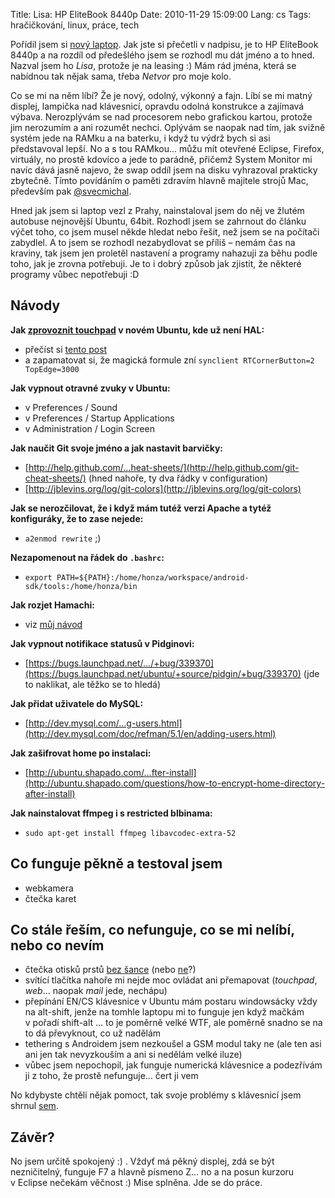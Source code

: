 Title: Lisa: HP EliteBook 8440p
Date: 2010-11-29 15:09:00
Lang: cs
Tags: hračičkování, linux, práce, tech

Pořídil jsem si [nový laptop]({filename}2010-10-25_novy-laptop.md). Jak jste si přečetli v nadpisu, je to HP EliteBook 8440p a na rozdíl od předešlého jsem se rozhodl mu dát jméno a to hned. Nazval jsem ho *Lisa*, protože je na leasing :) Mám rád jména, která se nabídnou tak nějak sama, třeba *Netvor* pro moje kolo.

Co se mi na něm líbí? Že je nový, odolný, výkonný a fajn. Líbí se mi matný displej, lampička nad klávesnicí, opravdu odolná konstrukce a zajímavá výbava. Nerozplývám se nad procesorem nebo grafickou kartou, protože jim nerozumím a ani rozumět nechci. Oplývám se naopak nad tím, jak svižně systém jede na RAMku a na baterku, i když tu výdrž bych si asi představoval lepší. No a s tou RAMkou… můžu mít otevřené Eclipse, Firefox, virtuály, no prostě kdovíco a jede to parádně, přičemž System Monitor mi navíc dává jasně najevo, že swap oddíl jsem na disku vyhrazoval prakticky zbytečně. Tímto povídáním o paměti zdravím hlavně majitele strojů Mac, především pak [@svecmichal](http://twitter.com/svecmichal).

Hned jak jsem si laptop vezl z Prahy, nainstaloval jsem do něj ve žlutém autobuse nejnovější Ubuntu, 64bit. Rozhodl jsem se zahrnout do článku výčet toho, co jsem musel někde hledat nebo řešit, než jsem se na počítači zabydlel. A to jsem se rozhodl nezabydlovat se příliš – nemám čas na kraviny, tak jsem jen proletěl nastavení a programy nahazuji za běhu podle toho, jak je zrovna potřebuji. Je to i dobrý způsob jak zjistit, že některé programy vůbec nepotřebuji :D

## Návody

**Jak [zprovoznit touchpad]({filename}2010-11-08_hamachi-na-ubuntu.md) v novém Ubuntu, kde už není HAL:**

-   přečíst si [tento post](http://newyork.ubuntuforums.org/showthread.php?t=1603683)
-   a zapamatovat si, že magická formule zní `synclient RTCornerButton=2 TopEdge=3000`

**Jak vypnout otravné zvuky v Ubuntu:**

-   v Preferences / Sound
-   v Preferences / Startup Applications
-   v Administration / Login Screen

**Jak naučit Git svoje jméno a jak nastavit barvičky:**

-   [http://help.github.com/…heat-sheets/](http://help.github.com/git-cheat-sheets/) (hned nahoře, ty dva řádky v configuration)
-   [http://jblevins.org/log/git-colors](http://jblevins.org/log/git-colors)

**Jak se nerozčilovat, že i když mám tutéž verzi Apache a tytéž konfiguráky, že to zase nejede:**

-   `a2enmod rewrite` ;)

**Nezapomenout na řádek do `.bashrc`:**

-   `export PATH=${PATH}:/home/honza/workspace/android-sdk/tools:/home/honza/bin`

**Jak rozjet Hamachi:**

-   viz [můj návod]({filename}2010-11-08_hamachi-na-ubuntu.md)

**Jak vypnout notifikace statusů v Pidginovi:**

-   [https://bugs.launchpad.net/…/+bug/339370](https://bugs.launchpad.net/ubuntu/+source/pidgin/+bug/339370) (jde to naklikat, ale těžko se to hledá)

**Jak přidat uživatele do MySQL:**

-   [http://dev.mysql.com/…g-users.html](http://dev.mysql.com/doc/refman/5.1/en/adding-users.html)

**Jak zašifrovat home po instalaci:**

-   [http://ubuntu.shapado.com/…fter-install](http://ubuntu.shapado.com/questions/how-to-encrypt-home-directory-after-install)

**Jak nainstalovat ffmpeg i s restricted blbinama:**

-   `sudo apt-get install ffmpeg libavcodec-extra-52`

## Co funguje pěkně a testoval jsem

-   webkamera
-   čtečka karet

## Co stále řeším, co nefunguje, co se mi nelíbí, nebo co nevím

-   čtečka otisků prstů [bez šance](http://twitter.com/#!/littlemaple/status/9233187414740993) (nebo [ne](http://twitter.com/#!/martin_javorek/status/9239350004940800)?)
-   svítící tlačítka nahoře mi nejde moc ovládat ani přemapovat (*touchpad*, *web*… naopak *mail* jede, nechápu)
-   přepínání EN/CS klávesnice v Ubuntu mám postaru windowsácky vždy na alt-shift, jenže na tomhle laptopu mi to funguje jen když mačkám v pořadí shift-alt … to je poměrně velké WTF, ale poměrně snadno se na to dá převyknout, co už nadělám
-   tethering s Androidem jsem nezkoušel a GSM modul taky ne (ale ten asi ani jen tak nevyzkouším a ani si nedělám velké iluze)
-   vůbec jsem nepochopil, jak funguje numerická klávesnice a podezřívám ji z toho, že prostě nefunguje… čert ji vem

No kdybyste chtěli nějak pomoct, tak svoje problémy s klávesnicí jsem shrnul [sem](http://www.linlap.com/wiki/hp+elitebook+8440p#comment_b07fe68646b9dd791d986ad4371c82ef).

## Závěr?

No jsem určitě spokojený :) . Vždyť má pěkný displej, zdá se být nezničitelný, funguje F7 a hlavně písmeno Z… no a na posun kurzoru v Eclipse nečekám věčnost :) Mise splněna. Jde se do práce.
